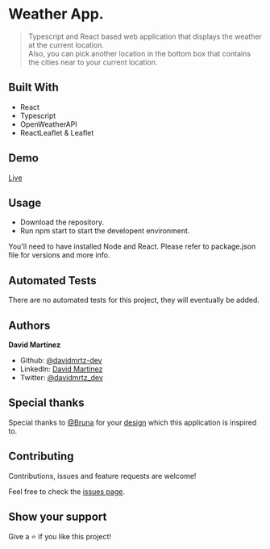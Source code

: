 # Weather App.

> Typescript and React based web application that displays the weather at the current location. <br>
> Also, you can pick another location in the bottom box that contains the cities near to your current location.

## Built With
- React
- Typescript
- OpenWeatherAPI
- ReactLeaflet & Leaflet

## Demo

[Live](https://weather-app-david-mtz-dev.netlify.app/)

## Usage

- Download the repository.
- Run npm start to start the developent environment.

You'll need to have installed Node and React.
Please refer to package.json file for versions and more info.

## Automated Tests

There are no automated tests for this project, they will eventually be added.

## Authors

**David Martínez**

- Github: [@davidmrtz-dev](https://github.com/davidmrtz-dev)
- LinkedIn: [David Martínez](https://www.linkedin.com/in/davidmrtz-dev/)
- Twitter: [@davidmrtz_dev](https://twitter.com/davidmrtz_dev)

## Special thanks
Special thanks to [@Bruna](https://www.behance.net/Bruna_Atanes) for your [design](https://www.behance.net/gallery/120299981/Weather-App-UI-Project?tracking_source=search_projects%7Cweather+app) which this application is inspired to.

## Contributing

Contributions, issues and feature requests are welcome!

Feel free to check the [issues page](issues/).

## Show your support

Give a ⭐️ if you like this project!

